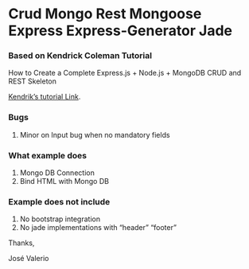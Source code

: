 <H1>Crud Mongo Rest Mongoose Express Express-Generator Jade</H2>

<H3>Based on Kendrick Coleman Tutorial</h3>

<p>How to Create a Complete Express.js + Node.js + MongoDB CRUD and REST Skeleton</p>

<a href="https://webdesign.tutsplus.com/tutorials/baking-bootstrap-snippets-with-jade--cms-22798">Kendrik’s tutorial Link</a>.</p>

<h3>Bugs</h3>
<ol>
<li>Minor on Input bug when no mandatory fields</li>
</ol>

<h3>What example does</h3>
<ol>
<li>Mongo DB Connection</li>
<li>Bind HTML with Mongo DB</li>
</ol>

<h3>Example does not include</h3>
<ol>
<li>No bootstrap integration</li>
<li>No jade implementations with “header” “footer”</li>
</ol>



Thanks,

José Valerio

